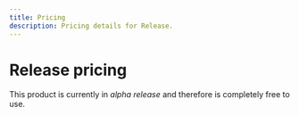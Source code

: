 ```yaml
---
title: Pricing
description: Pricing details for Release.
---
```


# Release pricing

This product is currently in _alpha release_ and therefore is completely free to use.
